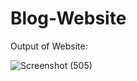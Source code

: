 # Blog-Website

Output of Website:

![Screenshot (505)](https://github.com/anurag-singh123/Blog-Website/assets/89740673/da786266-7205-437f-8695-446a0f39da42)
